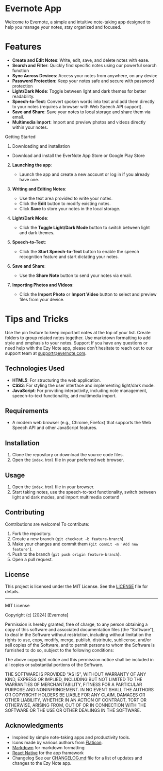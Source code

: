 # Evernote App
Welcome to Evernote, a simple and intuitive note-taking app designed to help you manage your notes, stay organized and focused.

# Features
- **Create and Edit Notes**: Write, edit, save, and delete notes with ease.
- **Search and Filter**: Quickly find specific notes using our powerful search function
- **Sync Across Devices**: Access your notes from anywhere, on any device
- **Password Protection**: Keep your notes safe and secure with password protection
- **Light/Dark Mode**: Toggle between light and dark themes for better readability.
- **Speech-to-Text**: Convert spoken words into text and add them directly to your notes (requires a browser with Web Speech API support).
- **Save and Share**: Save your notes to local storage and share them via email.
- **Multimedia Import**: Import and preview photos and videos directly within your notes.

Getting Started
1. Downloading and installation
- Download and install the EverNote App Store or Google Play Store

2. **Launching the app**: 

   - Launch the app and create a new account or log in if you already have one.
3. **Writing and Editing Notes**:  
   - Use the text area provided to write your notes.  
   - Click the **Edit** button to modify existing notes.  
   - Click **Save** to store your notes in the local storage.

4. **Light/Dark Mode**:  
   - Click the **Toggle Light/Dark Mode** button to switch between light and dark themes.

5. **Speech-to-Text**:  
   - Click the **Start Speech-to-Text** button to enable the speech recognition feature and start dictating your notes.

6. **Save and Share**:  
   - Use the **Share Note** button to send your notes via email.

7. **Importing Photos and Videos**:  
   - Click the **Import Photo** or **Import Video** button to select and preview files from your device.

# Tips and Tricks
Use the pin feature to keep important notes at the top of your list.
Create folders to group related notes together.
Use markdown formatting to add style and emphasis to your notes.
Support
If you have any questions or need help with the Ezy Note app, please don't hesitate to reach out to our support team at [support@evernote.com](mailto:support@evernote.com).

## **Technologies Used**

- **HTML5**: For structuring the web application.
- **CSS3**: For styling the user interface and implementing light/dark mode.
- **JavaScript**: For providing interactivity, including note management, speech-to-text functionality, and multimedia import.

## **Requirements**

- A modern web browser (e.g., Chrome, Firefox) that supports the Web Speech API and other JavaScript features.

## **Installation**

1. Clone the repository or download the source code files.
2. Open the `index.html` file in your preferred web browser.

## **Usage**

1. Open the `index.html` file in your browser.
2. Start taking notes, use the speech-to-text functionality, switch between light and dark modes, and import multimedia content!

## **Contributing**

Contributions are welcome! To contribute:

1. Fork the repository.
2. Create a new branch (`git checkout -b feature-branch`).
3. Make your changes and commit them (`git commit -m 'Add new feature'`).
4. Push to the branch (`git push origin feature-branch`).
5. Open a pull request.

## **License**

This project is licensed under the MIT License. See the [LICENSE](LICENSE) file for details.

---

MIT License

Copyright (c) [2024] [Evernote]

Permission is hereby granted, free of charge, to any person obtaining a copy
of this software and associated documentation files (the "Software"), to deal
in the Software without restriction, including without limitation the rights
to use, copy, modify, merge, publish, distribute, sublicense, and/or sell
copies of the Software, and to permit persons to whom the Software is
furnished to do so, subject to the following conditions:

The above copyright notice and this permission notice shall be included in all
copies or substantial portions of the Software.

THE SOFTWARE IS PROVIDED "AS IS", WITHOUT WARRANTY OF ANY KIND, EXPRESS OR
IMPLIED, INCLUDING BUT NOT LIMITED TO THE WARRANTIES OF MERCHANTABILITY,
FITNESS FOR A PARTICULAR PURPOSE AND NONINFRINGEMENT. IN NO EVENT SHALL THE
AUTHORS OR COPYRIGHT HOLDERS BE LIABLE FOR ANY CLAIM, DAMAGES OR OTHER
LIABILITY, WHETHER IN AN ACTION OF CONTRACT, TORT OR OTHERWISE, ARISING FROM,
OUT OF OR IN CONNECTION WITH THE SOFTWARE OR THE USE OR OTHER DEALINGS IN THE
SOFTWARE.

## **Acknowledgments**
- Inspired by simple note-taking apps and productivity tools.
- Icons made by various authors from [Flaticon](https://www.flaticon.com).
- [Markdown](https://github.com/markdown/markdown) for markdown formatting
- [React Native](https://github.com/facebook/react-native) for the app framework
- Changelog
  See our [CHANGELOG.md](CHANGELOG.md) file for a list of updates and changes to the Ezy Note app.